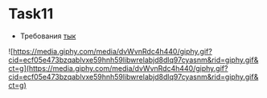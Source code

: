 # Task11

- Требования [тык](Task.html)

![https://media.giphy.com/media/dvWvnRdc4h440/giphy.gif?cid=ecf05e473bzqablvxe59hnh59libwrelabjd8dlq97cyasnm&rid=giphy.gif&ct=g](https://media.giphy.com/media/dvWvnRdc4h440/giphy.gif?cid=ecf05e473bzqablvxe59hnh59libwrelabjd8dlq97cyasnm&rid=giphy.gif&ct=g)
